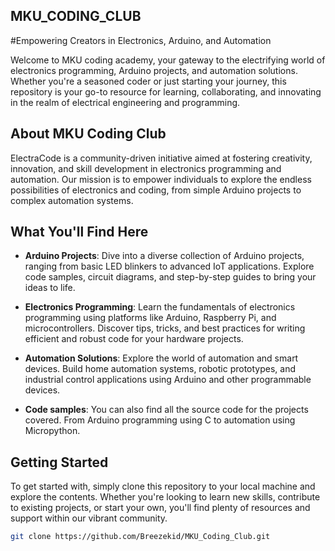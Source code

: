 ## MKU_CODING_CLUB
#Empowering Creators in Electronics, Arduino, and Automation

Welcome to MKU coding academy, your gateway to the electrifying world of electronics programming, Arduino projects, and automation solutions. Whether you're a seasoned coder or just starting your journey, this repository is your go-to resource for learning, collaborating, and innovating in the realm of electrical engineering and programming.

## About MKU Coding Club

ElectraCode is a community-driven initiative aimed at fostering creativity, innovation, and skill development in electronics programming and automation. Our mission is to empower individuals to explore the endless possibilities of electronics and coding, from simple Arduino projects to complex automation systems.

## What You'll Find Here

- **Arduino Projects**: Dive into a diverse collection of Arduino projects, ranging from basic LED blinkers to advanced IoT applications. Explore code samples, circuit diagrams, and step-by-step guides to bring your ideas to life.

- **Electronics Programming**: Learn the fundamentals of electronics programming using platforms like Arduino, Raspberry Pi, and microcontrollers. Discover tips, tricks, and best practices for writing efficient and robust code for your hardware projects.

- **Automation Solutions**: Explore the world of automation and smart devices. Build home automation systems, robotic prototypes, and industrial control applications using Arduino and other programmable devices.

 - **Code samples**: You can also find all the source code for the projects covered. From Arduino programming using C to automation using Micropython.

## Getting Started

To get started with, simply clone this repository to your local machine and explore the contents. Whether you're looking to learn new skills, contribute to existing projects, or start your own, you'll find plenty of resources and support within our vibrant community.

```bash
git clone https://github.com/Breezekid/MKU_Coding_Club.git

